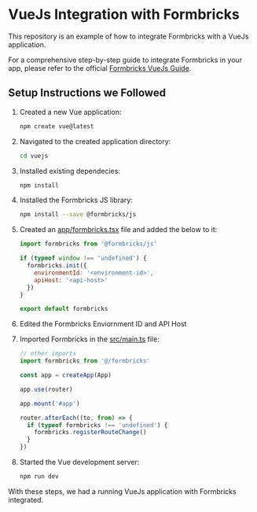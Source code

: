 # VueJs Integration with Formbricks

This repository is an example of how to integrate Formbricks with a VueJs application.

For a comprehensive step-by-step guide to integrate Formbricks in your app, please refer to the official [Formbricks VueJs Guide](https://formbricks.com/docs/getting-started/framework-guides#vue-js).

## Setup Instructions we Followed

1. Created a new Vue application:

   ```sh
   npm create vue@latest
   ```

2. Navigated to the created application directory:

   ```sh
   cd vuejs
   ```

3. Installed existing dependecies:

   ```sh
   npm install
   ```

4. Installed the Formbricks JS library:

   ```sh
   npm install --save @formbricks/js
   ```

5. Created an [app/formbricks.tsx](./src/formbricks.js) file and added the below to it:

   ```js
   import formbricks from '@formbricks/js'

   if (typeof window !== 'undefined') {
     formbricks.init({
       environmentId: '<environment-id>',
       apiHost: '<api-host>'
     })
   }

   export default formbricks
   ```

6. Edited the Formbricks Enviornment ID and API Host

7. Imported Formbricks in the [src/main.ts](./src/main.ts) file:

   ```ts
   // other imports
   import formbricks from '@/formbricks'

   const app = createApp(App)

   app.use(router)

   app.mount('#app')

   router.afterEach((to, from) => {
     if (typeof formbricks !== 'undefined') {
       formbricks.registerRouteChange()
     }
   })
   ```

8. Started the Vue development server:

   ```sh
   npm run dev
   ```

With these steps, we had a running VueJs application with Formbricks integrated.
